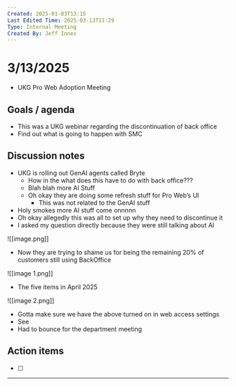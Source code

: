 ```yaml
---
Created: 2025-01-03T13:15
Last Edited Time: 2025-03-13T11:29
Type: Internal Meeting
Created By: Jeff Innes
---
```

# 3/13/2025

- UKG Pro Web Adoption Meeting

## Goals / agenda

- This was a UKG webinar regarding the discontinuation of back office
- Find out what is going to happen with SMC

## Discussion notes

- UKG is rolling out GenAI agents called Bryte
    - How in the what does this have to do with back office???
    - Blah blah more AI Stuff
    - Oh okay they are doing some refresh stuff for Pro Web’s UI
        - This was not related to the GenAI stuff
- Holy smokes more AI stuff come onnnnn
- Oh okay allegedly this was all to set up why they need to discontinue it
- I asked my question directly because they were still talking about AI

![[image.png]]

- Now they are trying to shame us for being the remaining 20% of customers still using BackOffice

![[image 1.png]]

- The five items in April 2025

![[image 2.png]]

- Gotta make sure we have the above turned on in web access settings
- See
- Had to bounce for the department meeting

  

  

  

  

## Action items

- [ ]

---